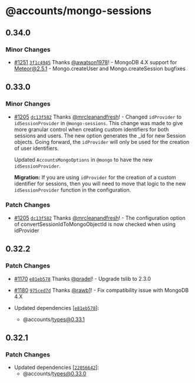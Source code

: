 # @accounts/mongo-sessions

## 0.34.0

### Minor Changes

- [#1251](https://github.com/accounts-js/accounts/pull/1251) [`3f1c4945`](https://github.com/accounts-js/accounts/commit/3f1c4945526f27bdb51bf80ef65bcde6f9b033ed) Thanks [@awatson1978](https://github.com/awatson1978)! - MongoDB 4.X support for Meteor@2.5.1 - Mongo.createUser and Mongo.createSession bugfixes

## 0.33.0

### Minor Changes

- [#1205](https://github.com/accounts-js/accounts/pull/1205) [`dc13f582`](https://github.com/accounts-js/accounts/commit/dc13f5827e7577d7825f5eaae1b87eea2055f0da) Thanks [@mrcleanandfresh](https://github.com/mrcleanandfresh)! - Changed `idProvider` to `idSessionProvider` in `@mongo-sessions`. This change was made to give more granular control when creating custom identifiers for both sessions and users. The new option generates the \_id for new Session objects. Going forward, the `idProvider` will only be used for the creation of user identifiers.

  Updated `AccountsMongoOptions` in `@mongo` to have the new `idSessionProvider`.

  **Migration:** If you are using `idProvider` for the creation of a custom identifier for sessions, then you will need to move that logic to the new `idSessionProvider` function in the configuration.

### Patch Changes

- [#1205](https://github.com/accounts-js/accounts/pull/1205) [`dc13f582`](https://github.com/accounts-js/accounts/commit/dc13f5827e7577d7825f5eaae1b87eea2055f0da) Thanks [@mrcleanandfresh](https://github.com/mrcleanandfresh)! - The configuration option of convertSessionIdToMongoObjectId is now checked when using idProvider

## 0.32.2

### Patch Changes

- [#1170](https://github.com/accounts-js/accounts/pull/1170) [`e81eb578`](https://github.com/accounts-js/accounts/commit/e81eb578b35906346b6fadd6c5768b82879f6cda) Thanks [@pradel](https://github.com/pradel)! - Upgrade tslib to 2.3.0

* [#1180](https://github.com/accounts-js/accounts/pull/1180) [`975ced7d`](https://github.com/accounts-js/accounts/commit/975ced7d796a75add425120c83152cf262a7bdf0) Thanks [@rawb1](https://github.com/rawb1)! - Fix compatibility issue with MongoDB 4.X

* Updated dependencies [[`e81eb578`](https://github.com/accounts-js/accounts/commit/e81eb578b35906346b6fadd6c5768b82879f6cda)]:
  - @accounts/types@0.33.1

## 0.32.1

### Patch Changes

- Updated dependencies [[`22056642`](https://github.com/accounts-js/accounts/commit/220566425755a7015569d8e518095701ff7122e2)]:
  - @accounts/types@0.33.0
